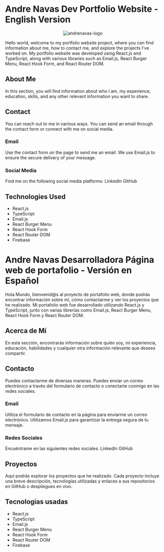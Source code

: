 # Andre Navas Dev Portfolio Website - English Version


<div align="center">
  <img src="https://firebasestorage.googleapis.com/v0/b/portfolio-fa111.appspot.com/o/images%2Flogo-andre-navas.png?alt=media&token=3c70f877-581e-44e9-ac45-d07b2a0c5ebf&_gl=1*1i4nm4r*_ga*MjE3MzcyMTAzLjE6NzYzNDMxMTg*MTY5NzQ4NzEyMi4xMi4wLjA.*_ga_KLQRJ1WT2Y*MTY5NzQ4NzEyMi4xMi4wLjA" alt="andrenavas-logo">
</div>


Hello world, welcome to my portfolio website project, where you can find information about me, how to contact me, and explore the projects I've worked on. My portfolio website was developed using React.js and TypeScript, along with various libraries such as Email.js, React Burger Menu, React Hook Form, and React Router DOM.

## About Me
In this section, you will find information about who I am, my experience, education, skills, and any other relevant information you want to share.

## Contact
You can reach out to me in various ways. You can send an email through the contact form or connect with me on social media.

### Email
Use the contact form on the page to send me an email. We use Email.js to ensure the secure delivery of your message.
### Social Media
Find me on the following social media platforms:
LinkedIn
GitHub

## Technologies Used
- React.js
- TypeScript
- Email.js
- React Burger Menu
- React Hook Form
- React Router DOM
- Firebase

# Andre Navas Desarrolladora Página web de portafolio - Versión en Español

Hola Mundo, bienvenid@s al proyecto de portafolio web, donde podrás encontrar información sobre mí, cómo contactarme y ver los proyectos que he realizado. Mi portafolio web fue desarrollado utilizando React.js y TypeScript, junto con varias librerías como Email.js, React Burger Menu, React Hook Form y React Router DOM.

## Acerca de Mí
En esta sección, encontrarás información sobre quién soy, mi experiencia, educación, habilidades y cualquier otra información relevante que desees compartir.


## Contacto
Puedes contactarme de diversas maneras. Puedes enviar un correo electrónico a través del formulario de contacto o conectarte conmigo en las redes sociales.

### Email
Utiliza el formulario de contacto en la página para enviarme un correo electrónico. Utilizamos Email.js para garantizar la entrega segura de tu mensaje.
### Redes Sociales
Encuéntrame en las siguientes redes sociales:
LinkedIn
GitHub

## Proyectos
Aquí podrás explorar los proyectos que he realizado. Cada proyecto incluye una breve descripción, tecnologías utilizadas y enlaces a sus repositorios en GitHub o despliegues en vivo.

## Tecnologías usadas
- React.js
- TypeScript
- Email.js
- React Burger Menu
- React Hook Form
- React Router DOM
- Firebase


